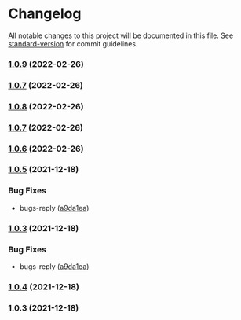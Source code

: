 # Changelog

All notable changes to this project will be documented in this file. See [standard-version](https://github.com/conventional-changelog/standard-version) for commit guidelines.

### [1.0.9](https://github.com/suijiafeng/auto-open-browser-plugin/compare/v1.0.8...v1.0.9) (2022-02-26)

### [1.0.7](https://github.com/suijiafeng/auto-open-browser-plugin/compare/v1.0.8...v1.0.7) (2022-02-26)

### [1.0.8](https://github.com/suijiafeng/auto-open-browser-plugin/compare/v1.0.7...v1.0.8) (2022-02-26)

### [1.0.7](https://github.com/suijiafeng/auto-open-browser-plugin/compare/v1.0.6...v1.0.7) (2022-02-26)

### [1.0.6](https://github.com/suijiafeng/auto-open-browser-plugin/compare/v1.0.5...v1.0.6) (2022-02-26)

### [1.0.5](https://github.com/suijiafeng/auto-open-browser-plugin/compare/v1.0.4...v1.0.5) (2021-12-18)


### Bug Fixes

* bugs-reply ([a9da1ea](https://github.com/suijiafeng/auto-open-browser-plugin/commit/a9da1ead062e6e9a33b7a0c3406fde36e996a48a))

### [1.0.3](https://github.com/suijiafeng/auto-open-browser-plugin/compare/v1.0.4...v1.0.3) (2021-12-18)


### Bug Fixes

* bugs-reply ([a9da1ea](https://github.com/suijiafeng/auto-open-browser-plugin/commit/a9da1ead062e6e9a33b7a0c3406fde36e996a48a))

### [1.0.4](https://github.com/suijiafeng/auto-open-browser-plugin/compare/v1.0.3...v1.0.4) (2021-12-18)

### 1.0.3 (2021-12-18)
